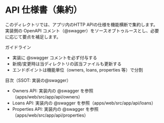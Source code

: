 # API 仕様書（集約）

このディレクトリでは、アプリ内のHTTP APIの仕様を機能横断で集約します。実装側の OpenAPI コメント（@swagger）をソースオブトゥルースとし、必要に応じて要点を補足します。

ガイドライン
- 実装に @swagger コメントを必ず付与する
- 新規/変更時は当ディレクトリの該当ファイルも更新する
- エンドポイントは機能単位（owners, loans, properties 等）で分割

目次（SSOT: 実装の@swagger）
- Owners API: 実装内の @swagger を参照（apps/web/src/app/api/owners）
- Loans API: 実装内の @swagger を参照（apps/web/src/app/api/loans）
- Properties API: 実装内の @swagger を参照（apps/web/src/app/api/properties）
